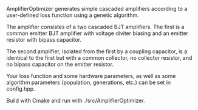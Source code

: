 AmplifierOptimizer generates simple cascaded amplifiers according to a
user-defined loss function using a genetic algorithm. 

The amplifier consistes of a two cascaded BJT amplifiers. The first is a
common emitter BJT amplifier with voltage diviter biasing and an emitter 
resistor with bipass capacitor. 

The second amplifier, isolated from the first by a coupling capacitor, is a 
identical to the first but with a common collector, no collector resistor,
and no bipass capacitor on the emitter resistor.

Your loss function and some hardware parameters, as well as some algorithm
parameters (population, generations, etc.) can be set in config.hpp.

Build with Cmake and run with ./src/AmplifierOptimizer.
